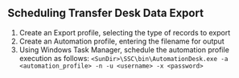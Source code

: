 ## Scheduling Transfer Desk Data Export
1. Create an Export profile, selecting the type of records to export
2. Create an Automation profile, entering the filename for output
3. Using Windows Task Manager, schedule the automation profile execution as follows:
```<SunDir>\SSC\bin\AutomationDesk.exe -a <automation_profile> -n -u <username> -x <password>```
